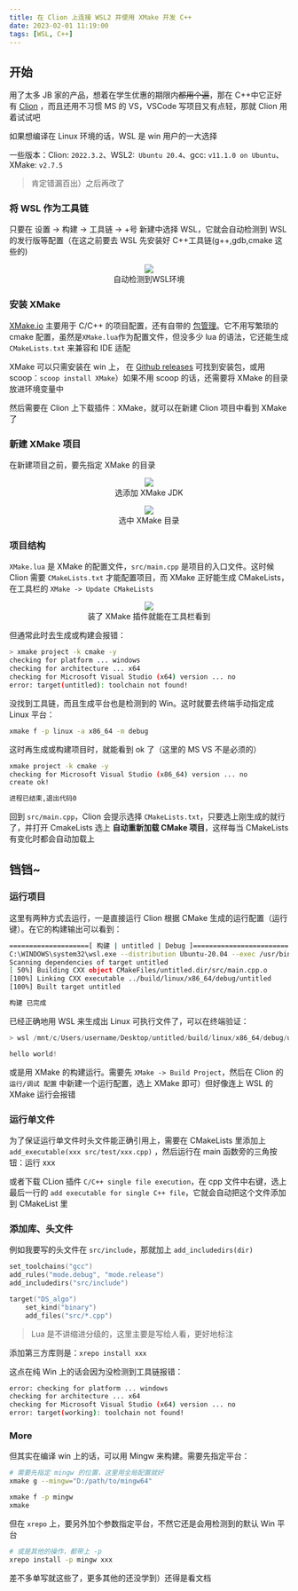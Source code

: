 ```yaml
---
title: 在 Clion 上连接 WSL2 并使用 XMake 开发 C++
date: 2023-02-01 11:19:00
tags: [WSL, C++]
---
```


## 开始

用了太多 JB 家的产品，想着在学生优惠的期限内~~都用个遍~~，那在 C++中它正好有 [Clion](https://www.jetbrains.com/clion/download/) ，而且还用不习惯 MS 的 VS，VSCode 写项目又有点轻，那就 Clion 用着试试吧

如果想编译在 Linux 环境的话，WSL 是 win 用户的一大选择

一些版本：Clion: `2022.3.2`、WSL2:` Ubuntu 20.4`、gcc: `v11.1.0 on Ubuntu`、XMake: `v2.7.5`

> 肯定错漏百出）之后再改了

### 将 WSL 作为工具链

只要在 设置 -> 构建 -> 工具链 -> +号 新建中选择 WSL，它就会自动检测到 WSL 的发行版等配置（在这之前要去 WSL 先安装好 C++工具链(g++,gdb,cmake 这些的)

<figure align="center"><img src="/img/Cion_WSL.webp"/><figcaption>
自动检测到WSL环境
</figcaption></figure>

### 安装 XMake

[XMake.io](https://XMake.io/#/zh-cn/) 主要用于 C/C++ 的项目配置，还有自带的 [包管理](https://xrepo.XMake.io/#/zh-cn/getting_started)。它不用写繁琐的 cmake 配置，虽然是`XMake.lua`作为配置文件，但没多少 lua 的语法，它还能生成 `CMakeLists.txt` 来兼容和 IDE 适配

XMake 可以只需安装在 win 上， 在 [Github releases](https://github.com/XMake-io/XMake/releases) 可找到安装包，或用 scoop：`scoop install XMake`）如果不用 scoop 的话，还需要将 XMake 的目录放进环境变量中

然后需要在 Clion 上下载插件：XMake，就可以在新建 Clion 项目中看到 XMake 了

### 新建 XMake 项目

在新建项目之前，要先指定 XMake 的目录

<figure align="center"><img src="/img/Cion_XMake_jdk.webp"/><figcaption>
选添加 XMake JDK
</figcaption></figure>

<figure align="center"><img src="/img/Cion_XMake_jdk1.webp"/><figcaption>
选中 XMake 目录
</figcaption></figure>

### 项目结构

`XMake.lua` 是 XMake 的配置文件，`src/main.cpp` 是项目的入口文件。这时候 Clion 需要 `CMakeLists.txt` 才能配置项目，而 XMake 正好能生成 CMakeLists，在工具栏的 `XMake -> Update CMakeLists`

<figure align="center"><img src="/img/Cion_XMake_options.webp"/><figcaption>
装了 XMake 插件就能在工具栏看到
</figcaption></figure>

但通常此时去生成或构建会报错：

```bash
> xmake project -k cmake -y
checking for platform ... windows
checking for architecture ... x64
checking for Microsoft Visual Studio (x64) version ... no
error: target(untitled): toolchain not found!
```

没找到工具链，而且生成平台也是检测到的 Win。这时就要去终端手动指定成 Linux 平台：

```bash
xmake f -p linux -a x86_64 -m debug
```

这时再生成或构建项目时，就能看到 ok 了（这里的 MS VS 不是必须的）

```bash
xmake project -k cmake -y
checking for Microsoft Visual Studio (x86_64) version ... no
create ok!

进程已结束,退出代码0
```

回到 `src/main.cpp`，Clion 会提示选择 `CMakeLists.txt`，只要选上刚生成的就行了，并打开 CmakeLists 选上 **自动重新加载 CMake 项目**，这样每当 CMakeLists 有变化时都会自动加载上

## 铛铛~

### 运行项目

这里有两种方式去运行，一是直接运行 Clion 根据 CMake 生成的运行配置（运行键）。在它的构建输出可以看到：

```bash
====================[ 构建 | untitled | Debug ]===================================
C:\WINDOWS\system32\wsl.exe --distribution Ubuntu-20.04 --exec /usr/bin/fish -c "export CLION_IDE=TRUE && export CLICOLOR_FORCE=1 && export TERM=xterm && export GCC_COLORS='error=01;31:warning=01;35:note=01;36:caret=01;32:locus=01:quote=01' && export JETBRAINS_IDE=TRUE && cd /mnt/c/Users/username/Desktop/untitled/cmake-build-debug && /usr/bin/cmake --build /mnt/c/Users/username/Desktop/untitled/cmake-build-debug --target untitled -- -j 12"
Scanning dependencies of target untitled
[ 50%] Building CXX object CMakeFiles/untitled.dir/src/main.cpp.o
[100%] Linking CXX executable ../build/linux/x86_64/debug/untitled
[100%] Built target untitled

构建 已完成
```

已经正确地用 WSL 来生成出 Linux 可执行文件了，可以在终端验证：

```powershell
> wsl /mnt/c/Users/username/Desktop/untitled/build/linux/x86_64/debug/untitled

hello world!
```

或是用 XMake 的构建运行。需要先 `XMake -> Build Project`，然后在 Clion 的 `运行/调试 配置` 中新建一个运行配置，选上 XMake 即可）但好像连上 WSL 的 XMake 运行会报错

### 运行单文件

为了保证运行单文件时头文件能正确引用上，需要在 CMakeLists 里添加上 `add_executable(xxx src/test/xxx.cpp)` ，然后运行在 main 函数旁的三角按钮：运行 xxx

或者下载 CLion 插件 `C/C++ single file execution`，在 cpp 文件中右键，选上最后一行的 `add executable for single C++ file`，它就会自动把这个文件添加到 CMakeList 里

### 添加库、头文件

例如我要写的头文件在 `src/include`，那就加上 `add_includedirs(dir)`

```lua
set_toolchains("gcc")
add_rules("mode.debug", "mode.release")
add_includedirs("src/include")

target("DS_algo")
    set_kind("binary")
    add_files("src/*.cpp")
```

> Lua 是不讲缩进分级的，这里主要是写给人看，更好地标注

添加第三方库则是：`xrepo install xxx`

这点在纯 Win 上的话会因为没检测到工具链报错：

```bash
error: checking for platform ... windows
checking for architecture ... x64
checking for Microsoft Visual Studio (x64) version ... no
error: target(working): toolchain not found!
```

### More

但其实在编译 win 上的话，可以用 Mingw 来构建。需要先指定平台：

```bash
# 需要先指定 mingw 的位置，这里用全局配置就好
xmake g --mingw="D:/path/to/mingw64"

xmake f -p mingw
xmake
```

但在 `xrepo` 上，要另外加个参数指定平台，不然它还是会用检测到的默认 Win 平台

```bash
# 或是其他的操作，都带上 -p
xrepo install -p mingw xxx
```

差不多单写就这些了，更多其他的还没学到）还得是看文档
